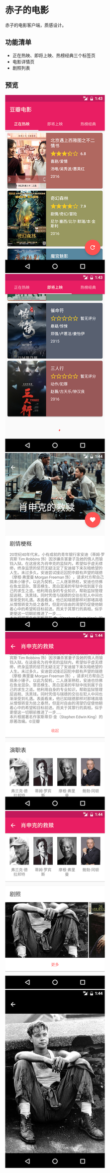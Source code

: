 # 赤子的电影
赤子的电影客户端，质感设计。

## 功能清单
- 正在热映、即将上映、热榜经典三个标签页
- 电影详情页
- 剧照列表

## 预览
![](screenshots/Screenshot_20160504-134345.png) ![](screenshots/Screenshot_20160504-134357.png)
![](screenshots/Screenshot_20160504-134410.png) ![](screenshots/Screenshot_20160504-134413.png)
![](screenshots/Screenshot_20160504-134418.png) ![](screenshots/Screenshot_20160504-134421.png)
